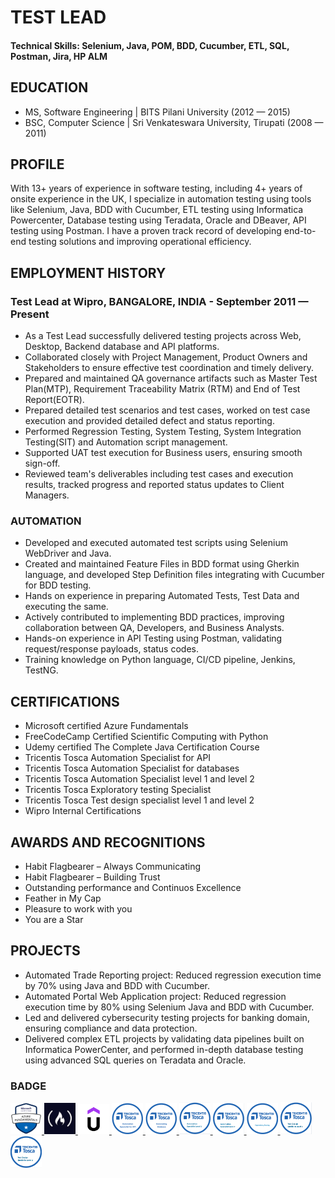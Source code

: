 # TEST LEAD 

#### Technical Skills: Selenium, Java, POM, BDD, Cucumber, ETL, SQL, Postman, Jira, HP ALM


## EDUCATION								       		
- MS, Software Engineering | BITS Pilani University  (2012 — 2015)	 			        		
- BSC, Computer Science | Sri Venkateswara University, Tirupati (2008 — 2011)

## PROFILE
With 13+ years of experience in software testing, including 4+ years of onsite experience in the UK, I specialize in automation testing using tools like Selenium, Java, BDD with Cucumber, ETL testing using Informatica Powercenter, Database testing using Teradata, Oracle and DBeaver, API testing using Postman. I have a proven track record of developing end-to-end testing solutions and improving operational efficiency.

## EMPLOYMENT HISTORY
### Test Lead at Wipro, BANGALORE, INDIA   - September 2011 — Present
- As a Test Lead successfully delivered testing projects across Web, Desktop, Backend database and API platforms.
- Collaborated closely with Project Management, Product Owners and Stakeholders to ensure effective test coordination and timely delivery.
- Prepared and maintained QA governance artifacts such as Master Test Plan(MTP), Requirement Traceability Matrix (RTM) and End of Test Report(EOTR).
- Prepared detailed test scenarios and test cases, worked on test case execution and provided detailed defect and status reporting.
- Performed Regression Testing, System Testing, System Integration Testing(SIT) and Automation script management.
- Supported UAT test execution for Business users, ensuring smooth sign-off.
- Reviewed team's deliverables including test cases and execution results, tracked progress and reported status updates to Client Managers.

### AUTOMATION
- Developed and executed automated test scripts using Selenium WebDriver and Java.
- Created and maintained Feature Files in BDD format using Gherkin language, and developed Step Definition files integrating with Cucumber for BDD testing. 
- Hands on experience in preparing Automated Tests, Test Data and executing the same.
- Actively contributed to implementing BDD practices, improving collaboration between QA, Developers, and Business Analysts.
- Hands-on experience in API Testing using Postman, validating request/response payloads, status codes.
- Training knowledge on Python language, CI/CD pipeline, Jenkins, TestNG.

## CERTIFICATIONS
- Microsoft certified Azure Fundamentals
- FreeCodeCamp Certified Scientific Computing with Python
- Udemy certified The Complete Java Certification Course
- Tricentis Tosca Automation Specialist for API
- Tricentis Tosca Automation Specialist for databases
- Tricentis Tosca Automation Specialist level 1 and level 2
- Tricentis Tosca Exploratory testing Specialist
- Tricentis Tosca Test design specialist level 1 and level 2
- Wipro Internal Certifications

## AWARDS AND RECOGNITIONS
- Habit Flagbearer – Always Communicating
- Habit Flagbearer – Building Trust
- Outstanding performance and Continuos Excellence
- Feather in My Cap
- Pleasure to work with you
- You are a Star

## PROJECTS
- Automated Trade Reporting project: Reduced regression execution time by 70% using Java and BDD with Cucumber.
- Automated Portal Web Application project: Reduced regression execution time by 80% using Selenium Java and BDD with Cucumber.
- Led and delivered cybersecurity testing projects for banking domain, ensuring compliance and data protection.
- Delivered complex ETL projects by validating data pipelines built on Informatica PowerCenter, and performed in-depth database testing using advanced SQL queries on Teradata and Oracle.


### BADGE

<a href="https://www.credly.com/badges/2ac30e1f-31c5-437c-a197-c4224e93a717" target="_blank">
    <img src="assets/img/Azure-Fundamentals.png" alt="UFT-One-Tester-Specialist" title="Microsoft Azure Fundamentals" width="50">
</a>

<a href="https://www.freecodecamp.org/certification/sheik_sanavulla/scientific-computing-with-python-v7" target="_blank">
    <img src="assets/img/FreeCodeCampPython.png" alt="scientific-computing-with-python" title="Scientific computing with python" width="50">
</a>
<a href="https://ude.my/UC-8633ce2d-5bc7-48be-a639-2f0be087c5c6" target="_blank">
    <img src="assets/img/UdemyJava.png" alt="The Complete Java Certification Course" title="The Complete Java Certification Course" width="50">
</a>

<a href="https://academy.tricentis.com/share/v1/gamification/assigned_badge/911fabe1-8aae-4eaf-9582-77b50ff61c58/shared?lang=en&t=1757499615109" target="_blank">
    <img src="assets/img/Automation-Specialist-for-API.png" alt="Automation Specialist for API" title="Automation Specialist for API" width="50">
</a>
<a href="https://academy.tricentis.com/share/v1/gamification/assigned_badge/10fd70ab-5ed6-4b32-b8cd-5ee537ea6d46/shared?lang=en&t=1757501991645" target="_blank">
    <img src="assets/img/Automating-Database.png" alt="Automation Specialist for databases" title="Automation Specialist for databases" width="50">
</a>
<a href="https://academy.tricentis.com/share/v1/gamification/assigned_badge/3f0af165-4b3c-4585-9a89-bb42731b566f/shared?lang=en&t=1757502082189" target="_blank">
    <img src="assets/img/Automation-specialist-level-1.png" alt="Automation Specialist Level 1" title="Automation Specialist Level 1" width="50">
</a>
<a href="https://academy.tricentis.com/share/v1/gamification/assigned_badge/5981025d-1fad-4ee5-a224-597ddac3f95b/shared?lang=en&t=1757502173717" target="_blank">
    <img src="assets/img/Automation-specialist-level-2.png" alt="Automation Specialist Level 2" title="Automation Specialist Level 2" width="50">
</a>
<a href="https://academy.tricentis.com/share/v1/gamification/assigned_badge/36cedf9b-db49-4193-b721-e9e3c6b1ab82/shared?lang=en&t=1757502232949" target="_blank">
    <img src="assets/img/ExploratoryTesting.png" alt="Exploratory testing Specialist" title="Exploratory testing Specialist" width="50">
</a>
<a href="https://academy.tricentis.com/share/v1/gamification/assigned_badge/7e586c11-6801-4842-a32a-8443143e0566/shared?lang=en&t=1757502314234" target="_blank">
    <img src="assets/img/Test-design-specialist-level-1.png" alt="Test Design Specialist Level 1" title="Test Design Specialist Level 1" width="50">
</a>
<a href="https://academy.tricentis.com/share/v1/gamification/assigned_badge/fc8d3e50-433a-4ec3-9db8-5ec36d8d9ed0/shared?lang=en&t=1757502374603" target="_blank">
    <img src="assets/img/Test-design-specialist-level-2.png" alt="Test Design Specialist Level 2" title="Test Design Specialist Level 2" width="50">
</a>


<!-- <img src="assets/images/badges/cert1.png" style="margin-right: 10px;" alt="Certification 1"> -->